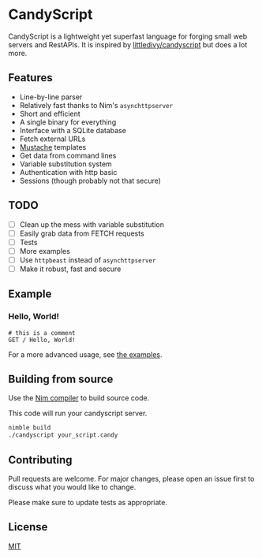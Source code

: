 # CandyScript

CandyScript is a lightweight yet superfast language for forging small web servers and RestAPIs.
It is inspired by [littledivy/candyscript](https://github.com/littledivy/candyscript) but does a lot more.

## Features

* Line-by-line parser
* Relatively fast thanks to Nim's `asynchttpserver`
* Short and efficient
* A single binary for everything
* Interface with a SQLite database
* Fetch external URLs
* [Mustache](https://github.com/soasme/nim-mustache) templates
* Get data from command lines
* Variable substitution system
* Authentication with http basic
* Sessions (though probably not that secure)

## TODO

* [ ] Clean up the mess with variable substitution
* [ ] Easily grab data from FETCH requests
* [ ] Tests
* [ ] More examples
* [ ] Use `httpbeast` instead of `asynchttpserver`
* [ ] Make it robust, fast and secure

## Example

### Hello, World!

```
# this is a comment
GET / Hello, World!
```

For a more advanced usage, see [the examples](examples/).

## Building from source

Use the [Nim compiler](https://nim-lang.org) to build source code.

This code will run your candyscript server.
```bash
nimble build
./candyscript your_script.candy
```

## Contributing
Pull requests are welcome. For major changes, please open an issue first to discuss what you would like to change.

Please make sure to update tests as appropriate.

## License
[MIT](https://choosealicense.com/licenses/mit/)

